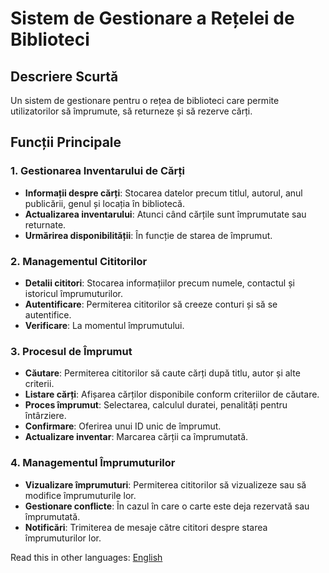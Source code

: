 # Sistem de Gestionare a Rețelei de Biblioteci

## Descriere Scurtă
Un sistem de gestionare pentru o rețea de biblioteci care permite utilizatorilor să împrumute, să returneze și să rezerve cărți.

## Funcții Principale

### 1. Gestionarea Inventarului de Cărți
- **Informații despre cărți**: Stocarea datelor precum titlul, autorul, anul publicării, genul și locația în bibliotecă.
- **Actualizarea inventarului**: Atunci când cărțile sunt împrumutate sau returnate.
- **Urmărirea disponibilității**: În funcție de starea de împrumut.

### 2. Managementul Cititorilor
- **Detalii cititori**: Stocarea informațiilor precum numele, contactul și istoricul împrumuturilor.
- **Autentificare**: Permiterea cititorilor să creeze conturi și să se autentifice.
- **Verificare**: La momentul împrumutului.

### 3. Procesul de Împrumut
- **Căutare**: Permiterea cititorilor să caute cărți după titlu, autor și alte criterii.
- **Listare cărți**: Afișarea cărților disponibile conform criteriilor de căutare.
- **Proces împrumut**: Selectarea, calculul duratei, penalități pentru întârziere.
- **Confirmare**: Oferirea unui ID unic de împrumut.
- **Actualizare inventar**: Marcarea cărții ca împrumutată.

### 4. Managementul Împrumuturilor
- **Vizualizare împrumuturi**: Permiterea cititorilor să vizualizeze sau să modifice împrumuturile lor.
- **Gestionare conflicte**: În cazul în care o carte este deja rezervată sau împrumutată.
- **Notificări**: Trimiterea de mesaje către cititori despre starea împrumuturilor lor.


Read this in other languages: [English](README.md) 